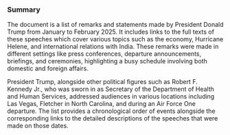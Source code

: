 ### Summary

The document is a list of remarks and statements made by President Donald Trump from January to February 2025. It includes links to the full texts of these speeches which cover various topics such as the economy, Hurricane Helene, and international relations with India. These remarks were made in different settings like press conferences, departure announcements, briefings, and ceremonies, highlighting a busy schedule involving both domestic and foreign affairs.

President Trump, alongside other political figures such as Robert F. Kennedy Jr., who was sworn in as Secretary of the Department of Health and Human Services, addressed audiences in various locations including Las Vegas, Fletcher in North Carolina, and during an Air Force One departure. The list provides a chronological order of events alongside the corresponding links to the detailed descriptions of the speeches that were made on those dates.